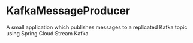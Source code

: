 # KafkaMessageProducer
A small application which publishes messages to a replicated Kafka topic using Spring Cloud Stream Kafka
